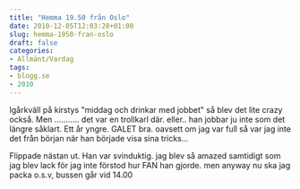 ```yaml
---
title: "Hemma 19.50 från Oslo"
date: 2010-12-05T12:03:28+01:00
slug: hemma-1950-fran-oslo
draft: false
categories:
- Allmänt/Vardag
tags:
- blogg.se
- 2010
---
```

Igårkväll på kirstys "middag och drinkar med jobbet" så blev det lite crazy också. Men ........... det var en trollkarl där. eller.. han jobbar ju inte som det längre såklart. Ett år yngre. GALET bra. oavsett om jag var full så var jag inte det från början när han började visa sina tricks...

Flippade nästan ut. Han var svinduktig. jag blev så amazed samtidigt som jag blev lack för jag inte förstod hur FAN han gjorde. men anyway nu ska jag packa o.s.v, bussen går vid 14.00